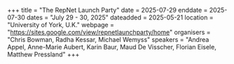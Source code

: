 +++
title = "The RepNet Launch Party"
date = 2025-07-29
enddate = 2025-07-30
dates = "July 29 - 30, 2025"
dateadded = 2025-05-21
location = "University of York, U.K."
webpage = "https://sites.google.com/view/repnetlaunchparty/home"
organisers = "Chris Bowman, Radha Kessar, Michael Wemyss"
speakers = "Andrea Appel, Anne-Marie Aubert, Karin Baur, Maud De Visscher, Florian Eisele, Matthew Pressland"
+++

